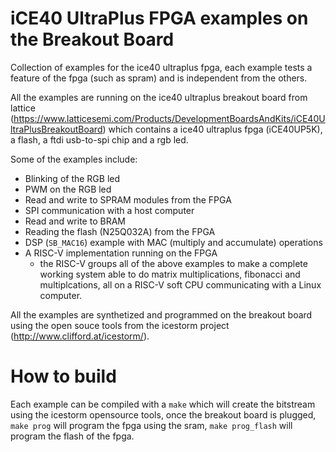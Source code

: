 # iCE40 UltraPlus FPGA examples on the Breakout Board

Collection of examples for the ice40 ultraplus fpga, each example tests a feature of the fpga (such as spram) and is independent from the others.

All the examples are running on the ice40 ultraplus breakout board from lattice (https://www.latticesemi.com/Products/DevelopmentBoardsAndKits/iCE40UltraPlusBreakoutBoard)
which contains a ice40 ultraplus fpga (iCE40UP5K), a flash, a ftdi usb-to-spi chip and a rgb led.

Some of the examples include:
- Blinking of the RGB led
- PWM on the RGB led
- Read and write to SPRAM modules from the FPGA
- SPI communication with a host computer
- Read and write to BRAM
- Reading the flash (N25Q032A) from the FPGA
- DSP (`SB_MAC16`) example with MAC (multiply and accumulate) operations
- A RISC-V implementation running on the FPGA
   - the RISC-V groups all of the above examples to make a complete working system able to do matrix multiplications, fibonacci and multiplcations, all on a RISC-V soft CPU communicating with a Linux computer.

All the examples are synthetized and programmed on the breakout board using the open souce tools from the icestorm project (http://www.clifford.at/icestorm/).

# How to build

Each example can be compiled with a `make` which will create the bitstream using the icestorm opensource tools, once the breakout board is plugged, `make prog` will program the fpga using the sram, `make prog_flash` will program the flash of the fpga.
